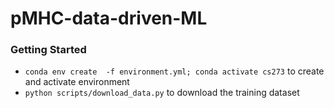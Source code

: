 # pMHC-data-driven-ML

### Getting Started
* `conda env create  -f environment.yml; conda activate cs273` to create and activate environment
* `python scripts/download_data.py` to download the training dataset